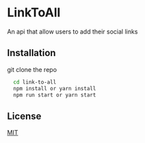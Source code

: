 
# LinkToAll

An api that allow users to add their social links




## Installation

git clone the repo

```bash
  cd link-to-all
  npm install or yarn install
  npm run start or yarn start
```


    
## License

[MIT](https://choosealicense.com/licenses/mit/)


